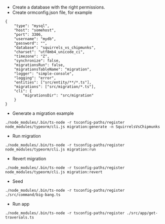 -   Create a database with the right permissions.
-   Create ormconfig.json file, for example

```
{
    "type": "mysql",
    "host": "somehost",
    "port": 3306,
    "username": "mydb",
    "password": "",
    "database": "squirrels_vs_chipmunks",
    "charset": "utf8mb4_unicode_ci",
    "timezone": "Z",
    "synchronize": false,
    "migrationsRun": false,
    "migrationsTableName": "migration",
    "logger": "simple-console",
    "logging": "error",
    "entities": ["src/entity/**/*.ts"],
    "migrations": ["src/migration/*.ts"],
    "cli": {
        "migrationsDir": "src/migration"
    }
}

```

-   Generate a migration example

```
./node_modules/.bin/ts-node -r tsconfig-paths/register node_modules/typeorm/cli.js migration:generate -n SquirrelsVsChipmunks
```

-   Run migration

```
./node_modules/.bin/ts-node -r tsconfig-paths/register node_modules/typeorm/cli.js migration:run
```

-   Revert migration

```
./node_modules/.bin/ts-node -r tsconfig-paths/register node_modules/typeorm/cli.js migration:revert
```

-   Seed

```
./node_modules/.bin/ts-node -r tsconfig-paths/register ./src/command/big-bang.ts
```

-   Run app

```
./node_modules/.bin/ts-node -r tsconfig-paths/register ./src/app/get-traversals.ts
```
